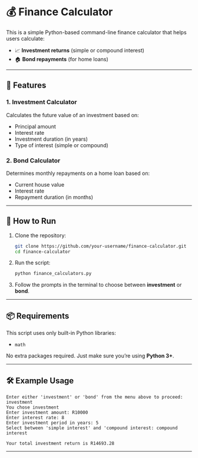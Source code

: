 # 💰 Finance Calculator

This is a simple Python-based command-line finance calculator that helps users calculate:

- 📈 **Investment returns** (simple or compound interest)
- 🏠 **Bond repayments** (for home loans)

---

## 🧮 Features

### 1. **Investment Calculator**
Calculates the future value of an investment based on:
- Principal amount
- Interest rate
- Investment duration (in years)
- Type of interest (simple or compound)

### 2. **Bond Calculator**
Determines monthly repayments on a home loan based on:
- Current house value
- Interest rate
- Repayment duration (in months)

---

## 🚀 How to Run

1. Clone the repository:
   ```bash
   git clone https://github.com/your-username/finance-calculator.git
   cd finance-calculator
   ```

2. Run the script:
   ```bash
   python finance_calculators.py
   ```

3. Follow the prompts in the terminal to choose between **investment** or **bond**.

---

## 📦 Requirements

This script uses only built-in Python libraries:
- `math`

No extra packages required. Just make sure you’re using **Python 3+**.

---

## 🛠 Example Usage

```plaintext
Enter either 'investment' or 'bond' from the menu above to proceed: investment
You chose investment
Enter investment amount: R10000
Enter interest rate: 8
Enter investment period in years: 5
Select between 'simple interest' and 'compound interest: compound interest

Your total investment return is R14693.28
```

---




